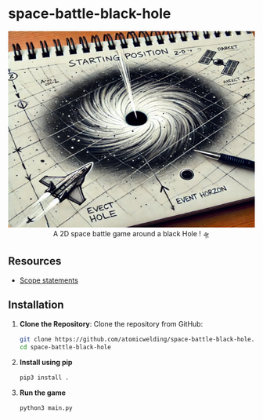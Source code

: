 # space-battle-black-hole

<p align="center">
   <img src="rsrc/2.jpg" width="600" height="400"></img> <br>
   A 2D space battle game around a black Hole ! 🛸

</p>

## Resources

- [Scope statements](rsrc/scope-statements.pdf)


## Installation 


1. **Clone the Repository**:
   Clone the repository from GitHub:

   ```bash
   git clone https://github.com/atomicwelding/space-battle-black-hole.git
   cd space-battle-black-hole
   ```
   
2. **Install using pip**
   ```bash
   pip3 install .
   ```

3. **Run the game**
   ```bash
   python3 main.py
   ```
